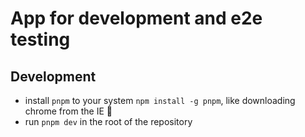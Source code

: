 # App for development and e2e testing

## Development

- install `pnpm` to your system `npm install -g pnpm`, like downloading chrome from the IE 🤗
- run `pnpm dev` in the root of the repository
